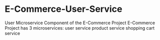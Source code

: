 # E-Commerce-User-Service
User Microservice Component of the E-Commerce Project
E-Commerce Project has 3 microservices:
  user service
  product service
  shopping cart service
